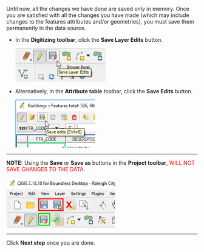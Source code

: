 Until now, all the changes we have done are saved only in memory. Once
you are satisfied with all the changes you have made (which may include
changes to the features attributes and/or geometries), you must save
them permanently in the data source.

- In the **Digitizing toolbar**, click the **Save Layer Edits** button.

    ![save_layer_editis_button](save_layer_editis_button.png)

- Alternatively, in the **Attribute table** toolbar, click the
  **Save Edits** button.

    ![save_edits_button](save_edits_button.png)

---

**NOTE:** Using the **Save** or **Save as** buttons in the **Project
toolbar**, <span style="color:red"> WILL NOT SAVE CHANGES TO THE
DATA</span>.

![warning_save_buttons](warning_save_buttons.png)

---

Click **Next step** once you are done.